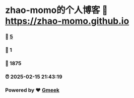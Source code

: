 # zhao-momo的个人博客 :link: https://zhao-momo.github.io 
### :page_facing_up: [5](https://zhao-momo.github.io/tag.html) 
### :speech_balloon: 1 
### :hibiscus: 1875 
### :alarm_clock: 2025-02-15 21:43:19 
### Powered by :heart: [Gmeek](https://github.com/Meekdai/Gmeek)
